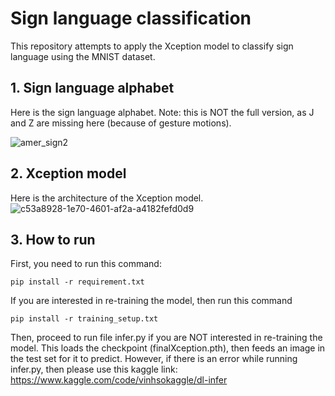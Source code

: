 # Sign language classification
This repository attempts to apply the Xception model to classify sign language using the MNIST dataset. 
## 1. Sign language alphabet
Here is the sign language alphabet. Note: this is NOT the full version, as J and Z are missing here (because of gesture motions).

![amer_sign2](https://github.com/user-attachments/assets/0c4a6838-18a6-4934-9430-7b0fb3120545)
## 2. Xception model
Here is the architecture of the Xception model.
![c53a8928-1e70-4601-af2a-a4182fefd0d9](https://github.com/user-attachments/assets/d34c5986-5054-4626-af19-cb5e36c22dac)
## 3. How to run
First, you need to run this command:
```
pip install -r requirement.txt
```
If you are interested in re-training the model, then run this command
```
pip install -r training_setup.txt
```
Then, proceed to run file infer.py if you are NOT interested in re-training the model. This loads the checkpoint (finalXception.pth), then feeds an image in the test set for it to predict.
However, if there is an error while running infer.py, then please use this kaggle link: https://www.kaggle.com/code/vinhsokaggle/dl-infer
